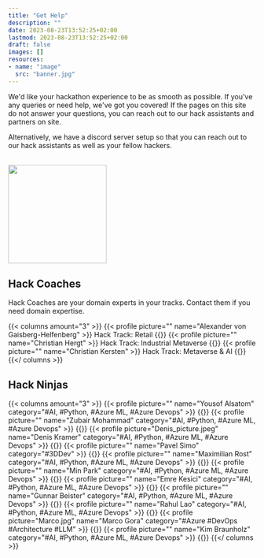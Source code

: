 ```yaml
---
title: "Get Help"
description: ""
date: 2023-08-23T13:52:25+02:00
lastmod: 2023-08-23T13:52:25+02:00
draft: false
images: []
resources:
- name: "image"
  src: "banner.jpg"
---
```

We'd like your hackathon experience to be as smooth as possible. If you've any queries or need help, we've got you covered!
If the pages on this site do not answer your questions, you can reach out to our hack assistants and partners on site.

Alternatively, we have a discord server setup so that you can reach out to our hack assistants as well as your fellow
hackers.
      <p class="-size-m" style="margin:0">
        <br />
        <a href="https://discord.gg/cJzJJ3m6" target="_blank">
          <img src="https://assets-global.website-files.com/6257adef93867e50d84d30e2/636e0b5061df290f5892d944_full_logo_black_RGB.svg" width="200" />
        </a>
      </p>

## Hack Coaches
Hack Coaches are your domain experts in your tracks. Contact them if you need domain expertise.

{{< columns amount="3" >}}
  {{< profile picture="" name="Alexander von Gaisberg-Helfenberg" >}}
    Hack Track: Retail
  {{</profile >}}
  {{< profile picture="" name="Christian Hergt" >}}
    Hack Track: Industrial Metaverse
  {{</profile >}}
  {{< profile picture="" name="Christian Kersten" >}}
    Hack Track: Metaverse & AI
  {{</profile >}}
{{</ columns >}}



## Hack Ninjas

{{< columns amount="3" >}}
  {{< profile picture="" name="Yousof Alsatom" category="#AI, #Python, #Azure ML, #Azure Devops" >}}
  {{</profile >}}
  {{< profile picture="" name="Zubair Mohammad" category="#AI, #Python, #Azure ML, #Azure Devops" >}}
  {{</profile >}}
  {{< profile picture="Denis_picture.jpeg" name="Denis Kramer" category="#AI, #Python, #Azure ML, #Azure Devops" >}}
  {{</profile >}}
  {{< profile picture="" name="Pavel Simo" category="#3DDev" >}}
  {{</profile >}}
  {{< profile picture="" name="Maximilian Rost" category="#AI, #Python, #Azure ML, #Azure Devops" >}}
  {{</profile >}}
  {{< profile picture="" name="Min Park" category="#AI, #Python, #Azure ML, #Azure Devops" >}}
  {{</profile >}}
  {{< profile picture="" name="Emre Kesici" category="#AI, #Python, #Azure ML, #Azure Devops" >}}
  {{</profile >}}
  {{< profile picture="" name="Gunnar Beister" category="#AI, #Python, #Azure ML, #Azure Devops" >}}
  {{</profile >}}
  {{< profile picture="" name="Rahul Lao" category="#AI, #Python, #Azure ML, #Azure Devops" >}}
  {{</profile >}}
  {{< profile picture="Marco.jpg" name="Marco Gora" category="#Azure #DevOps #Architecture #LLM" >}}
  {{</profile >}}
  {{< profile picture="" name="Kim Braunholz" category="#AI, #Python, #Azure ML, #Azure Devops" >}}
  {{</profile >}}
{{</ columns >}}
